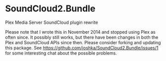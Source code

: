 SoundCloud2.Bundle
==================

Plex Media Server SoundCloud plugin rewrite

Please note that I wrote this in November 2014 and stopped using Plex as often since. It possibly still works, but there have been changes in both the Plex and SoundCloud APIs since then. Please consider forking and updating this package. See https://github.com/joshka/SoundCloud2.Bundle/issues/1 for some interesting chat about the possible problems.
